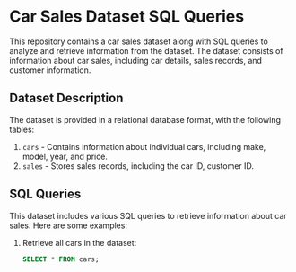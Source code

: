 
# Car Sales Dataset SQL Queries

This repository contains a car sales dataset along with SQL queries to analyze and retrieve information from the dataset. The dataset consists of information about car sales, including car details, sales records, and customer information.

## Dataset Description

The dataset is provided in a relational database format, with the following tables:

1. `cars` - Contains information about individual cars, including make, model, year, and price.
2. `sales` - Stores sales records, including the car ID, customer ID.



## SQL Queries

This dataset includes various SQL queries to retrieve information about car sales. Here are some examples:

1. Retrieve all cars in the dataset:
   ```sql
   SELECT * FROM cars;
